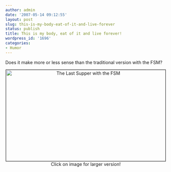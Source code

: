 ```yaml
---
author: admin
date: '2007-05-14 09:12:55'
layout: post
slug: this-is-my-body-eat-of-it-and-live-forever
status: publish
title: This is my body, eat of it and live forever!
wordpress_id: '1696'
categories:
- Humor
---
```

Does it make more or less sense than the traditional version with the FSM?

<p align="center"><a href="http://www.flickr.com/photos/albill/498083272/"><img src="http://farm1.static.flickr.com/220/498083272_f471fa61a8.jpg" width="500" height="287" border="1" alt="The Last Supper with the FSM" /></a><br>Click on image for larger version!</p>
